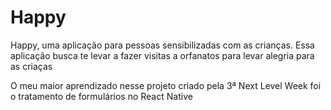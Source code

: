 <h1>Happy</h1>

<p>Happy, uma aplicação para pessoas sensibilizadas com as crianças.
Essa aplicação busca te levar a fazer visitas a orfanatos para levar alegria para as criaças</p>

<p>O meu maior aprendizado nesse projeto criado pela 3ª Next Level Week foi o tratamento de formulários no React Native</p>